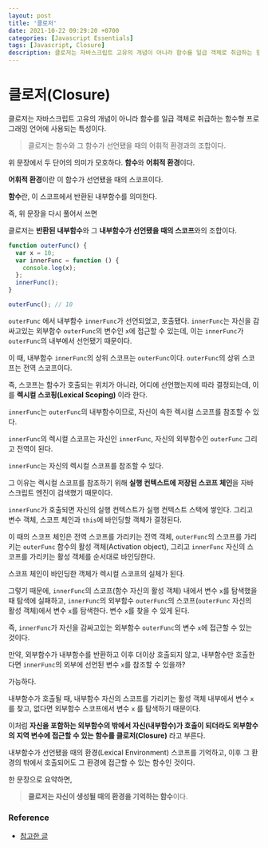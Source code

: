 ```yaml
---
layout: post
title: '클로저'
date: 2021-10-22 09:29:20 +0700
categories: [Javascript Essentials]
tags: [Javascript, Closure]
description: 클로저는 자바스크립트 고유의 개념이 아니라 함수를 일급 객체로 취급하는 함수형 프로그래밍 언어에 사용되는 특성이다.
---
```


# 클로저(Closure)

클로저는 자바스크립트 고유의 개념이 아니라 함수를 일급 객체로 취급하는 함수형 프로그래밍 언어에 사용되는 특성이다.

> 클로저는 함수와 그 함수가 선언됐을 때의 어휘적 환경과의 조합이다.

위 문장에서 두 단어의 의미가 모호하다. **함수**와 **어휘적 환경**이다.

**어휘적 환경**이란 이 함수가 선언됐을 때의 스코프이다.

**함수**란, 이 스코프에서 반환된 내부함수를 의미한다.

즉, 위 문장을 다시 풀어서 쓰면

클로저는 **반환된 내부함수**와 그 **내부함수가 선언됐을 때의 스코프**와의 조합이다.

```js
function outerFunc() {
  var x = 10;
  var innerFunc = function () {
    console.log(x);
  };
  innerFunc();
}

outerFunc(); // 10
```

`outerFunc` 에서 내부함수 `innerFunc`가 선언되었고, 호출됐다. `innerFunc`는 자신을 감싸고있는 외부함수 `outerFunc`의 변수인 `x`에 접근할 수 있는데, 이는 `innerFunc`가 `outerFunc`의 내부에서 선언됐기 때문이다.

이 때, 내부함수 `innerFunc`의 상위 스코프는 `outerFunc`이다. `outerFunc`의 상위 스코프는 전역 스코프이다.

즉, 스코프는 함수가 호출되는 위치가 아니라, 어디에 선언했는지에 따라 결정되는데, 이를 **렉시컬 스코핑(Lexical Scoping)** 이라 한다.

`innerFunc`는 `outerFunc`의 내부함수이므로, 자신이 속한 렉시컬 스코프를 참조할 수 있다.

`innerFunc`의 렉시컬 스코프는 자신인 `innerFunc`, 자신의 외부함수인 `outerFunc` 그리고 전역이 된다.

`innerFunc`는 자신의 렉시컬 스코프를 참조할 수 있다.

그 이유는 렉시컬 스코프를 참조하기 위해 **실행 컨텍스트에 저장된 스코프 체인**을 자바스크립트 엔진이 검색했기 때문이다.

`innerFunc`가 호출되면 자신의 실행 컨텍스트가 실행 컨텍스트 스택에 쌓인다. 그리고 변수 객체, 스코프 체인과 `this`에 바인딩할 객체가 결정된다.

이 때의 스코프 체인은 전역 스코프를 가리키는 전역 객체, `outerFunc`의 스코프를 가리키는 `outerFunc` 함수의 활성 객체(Activation object), 그리고 `innerFunc` 자신의 스코프를 가리키는 활성 객체를 순서대로 바인딩한다.

스코프 체인이 바인딩한 객체가 렉시컬 스코프의 실체가 된다.

그렇기 때문에, `innerFunc`의 스코프(함수 자신의 활성 객체) 내에서 변수 `x`를 탐색했을 때 탐색에 실패하고, `innerFunc`의 외부함수 `outerFunc`의 스코프(`outerFunc` 자신의 활성 객체)에서 변수 `x`를 탐색한다. 변수 `x`를 찾을 수 있게 된다.

즉, `innerFunc`가 자신을 감싸고있는 외부함수 `outerFunc`의 변수 `x`에 접근할 수 있는 것이다.

만약, 외부함수가 내부함수를 반환하고 이후 더이상 호출되지 않고, 내부함수만 호출한다면 `innerFunc`의 외부에 선언된 변수 `x`를 참조할 수 있을까?

가능하다.

내부함수가 호출될 때, 내부함수 자신의 스코프를 가리키는 활성 객체 내부에서 변수 `x` 를 찾고, 없다면 외부함수 스코프에서 변수 `x` 를 탐색하기 때문이다.

이처럼 **자신을 포함하는 외부함수의 밖에서 자신(내부함수)가 호출이 되더라도 외부함수의 지역 변수에 접근할 수 있는 함수를 클로저(Closure)** 라고 부른다.

내부함수가 선언됐을 때의 환경(Lexical Environment) 스코프를 기억하고, 이후 그 환경의 밖에서 호출되어도 그 환경에 접근할 수 있는 함수인 것이다.

한 문장으로 요약하면,

> **클로저는 자신이 생성될 때의 환경을 기억하는 함수**이다.

### Reference

- <a href="https://poiemaweb.com/js-closure" target="_blank" rel="noopener">참고한 글</a>
